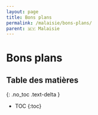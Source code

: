 ```yaml
---
layout: page
title: Bons plans
permalink: /malaisie/bons-plans/
parent: 🇲🇾 Malaisie
---
```


# Bons plans

## Table des matières
{: .no_toc .text-delta }

- TOC
{:toc}
